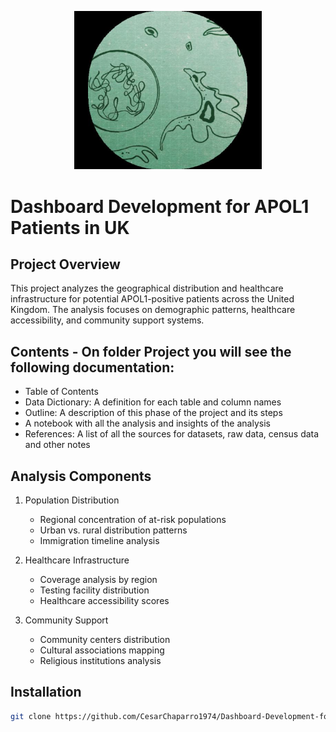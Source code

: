 <p align="center">
  <img src="assets/apol1.png" width="300" alt="APOL1 Analysis">
</p>

# Dashboard Development for APOL1 Patients in UK

## Project Overview
This project analyzes the geographical distribution and healthcare infrastructure for potential APOL1-positive patients across the United Kingdom. The analysis focuses on demographic patterns, healthcare accessibility, and community support systems.

## Contents - On folder Project you will see the following documentation:
- Table of Contents
- Data Dictionary: A definition for each table and column names
- Outline: A description of this phase of the project and its steps
- A notebook with all the analysis and insights of the analysis
- References: A list of all the sources for datasets, raw data, census data and other notes

## Analysis Components
1. Population Distribution
   - Regional concentration of at-risk populations
   - Urban vs. rural distribution patterns
   - Immigration timeline analysis

2. Healthcare Infrastructure
   - Coverage analysis by region
   - Testing facility distribution
   - Healthcare accessibility scores

3. Community Support
   - Community centers distribution
   - Cultural associations mapping
   - Religious institutions analysis

## Installation
```bash
git clone https://github.com/CesarChaparro1974/Dashboard-Development-for-Apol1-patients-in-UK